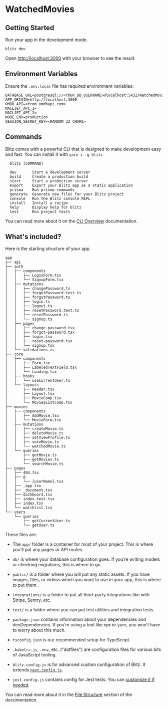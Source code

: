 # **WatchedMovies**

## Getting Started

Run your app in the development mode.

```
blitz dev
```

Open [http://localhost:3000](http://localhost:3000) with your browser to see the result.

## Environment Variables

Ensure the `.env.local` file has required environment variables:

```
DATABASE_URL=postgresql://<YOUR_DB_USERNAME>@localhost:5432/WatchedMovies
APP_ORIGIN=http://localhost:3000
OMDB_API=<from omdbapi.com>
MAILJET_API_1=
MAILJET_API_2=
NODE_ENV=production
SESSION_SECRET_KEY=<RANDOM 32 CHARS>
```

## Commands

Blitz comes with a powerful CLI that is designed to make development easy and fast. You can install it with `yarn i -g blitz`

```
  blitz [COMMAND]

  dev       Start a development server
  build     Create a production build
  start     Start a production server
  export    Export your Blitz app as a static application
  prisma    Run prisma commands
  generate  Generate new files for your Blitz project
  console   Run the Blitz console REPL
  install   Install a recipe
  help      Display help for blitz
  test      Run project tests
```

You can read more about it on the [CLI Overview](https://blitzjs.com/docs/cli-overview) documentation.

## What's included?

Here is the starting structure of your app.

```
app
├── api
├── auth
│   ├── components
│   │   ├── LoginForm.tsx
│   │   └── SignupForm.tsx
│   ├── mutations
│   │   ├── changePassword.ts
│   │   ├── forgotPassword.test.ts
│   │   ├── forgotPassword.ts
│   │   ├── login.ts
│   │   ├── logout.ts
│   │   ├── resetPassword.test.ts
│   │   ├── resetPassword.ts
│   │   └── signup.ts
│   ├── pages
│   │   ├── change-password.tsx
│   │   ├── forgot-password.tsx
│   │   ├── login.tsx
│   │   ├── reset-password.tsx
│   │   └── signup.tsx
│   └── validations.ts
├── core
│   ├── components
│   │   ├── Form.tsx
│   │   ├── LabeledTextField.tsx
│   │   └── Loading.tsx
│   ├── hooks
│   │   └── useCurrentUser.ts
│   └── layouts
│       ├── Header.tsx
│       ├── Layout.tsx
│       ├── MovieComp.tsx
│       └── MoviesListComp.tsx
├── movies
│   ├── components
│   │   ├── AddMovie.tsx
│   │   └── MovieForm.tsx
│   ├── mutations
│   │   ├── createMovie.ts
│   │   ├── deleteMovie.ts
│   │   ├── setViewProfile.ts
│   │   ├── voteMovie.ts
│   │   └── watchedMovie.ts
│   └── queries
│       ├── getMovie.ts
│       ├── getMovies.ts
│       └── searchMovie.ts
├── pages
│   ├── 404.tsx
│   ├── @
│   │   └── [userName].tsx
│   ├── _app.tsx
│   ├── _document.tsx
│   ├── dashboard.tsx
│   ├── index.test.tsx
│   ├── index.tsx
│   └── watchlist.tsx
└── users
    └── queries
        ├── getCurrentUser.ts
        └── getUser.ts
```

These files are:

- The `app/` folder is a container for most of your project. This is where you’ll put any pages or API routes.

- `db/` is where your database configuration goes. If you’re writing models or checking migrations, this is where to go.

- `public/` is a folder where you will put any static assets. If you have images, files, or videos which you want to use in your app, this is where to put them.

- `integrations/` is a folder to put all third-party integrations like with Stripe, Sentry, etc.

- `test/` is a folder where you can put test utilities and integration tests.

- `package.json` contains information about your dependencies and devDependencies. If you’re using a tool like `npm` or `yarn`, you won’t have to worry about this much.

- `tsconfig.json` is our recommended setup for TypeScript.

- `.babelrc.js`, `.env`, etc. ("dotfiles") are configuration files for various bits of JavaScript tooling.

- `blitz.config.js` is for advanced custom configuration of Blitz. It extends [`next.config.js`](https://nextjs.org/docs/api-reference/next.config.js/introduction).

- `jest.config.js` contains config for Jest tests. You can [customize it if needed](https://jestjs.io/docs/en/configuration).

You can read more about it in the [File Structure](https://blitzjs.com/docs/file-structure) section of the documentation.
